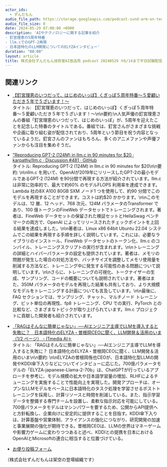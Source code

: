```yaml
---
actor_ids:
  - ずんだもん
audio_file_path: https://storage.googleapis.com/podcast-zund-arm-on-tech/audio/株式会社ずんだもん技術室AI放送局_pdocast_20240529.mp3
audio_file_size: 0
date: 2024-05-29 07:00:00 +0900
description: 'AIやテクノロジーに関する記事を紹介  
- 釘宮理恵の5周年特番  
- llm.cでのGPT-2再現  
- 日本語特化のLLM開発についてのELYZAインタビュー'
duration: "00:00"
layout: article
title: 株式会社ずんだもん技術室AI放送局 podcast 20240529 ※6/14まで平日試験配信中
---
```


## 関連リンク

- [【釘宮理恵のいつだって、はじめのいっぽ】くぎっぽ５周年特番〜５愛顧いただき５年で５ざいます！〜](https://www.youtube.com/watch?v=umQPBYzDyQA)  
タイトル: 【釘宮理恵のいつだって、はじめのいっぽ】くぎっぽ５周年特番〜５愛顧いただき５年で５ざいます！〜\n\n要約:\n人気声優の釘宮理恵さんの番組「釘宮理恵のいつだって、はじめのいっぽ」が、5周年を迎えたことを記念した特番のタイトルである。番組では、釘宮さんがさまざまな挑戦や企画に取り組む姿が配信されており、5周年という節目を祝う内容となっているようだ。釘宮さんのファンはもちろん、多くのアニメファンや声優ファンからも注目を集めそうだ。

- ["Reproducing GPT-2 (124M) in llm.c in 90 minutes for $20 · karpathy/llm.c · Discussion #481 · GitHub](https://github.com/karpathy/llm.c/discussions/481")  
タイトル: Reproducing GPT-2 (124M) in llm.c in 90 minutes for $20\n\n要約: \n\nllm.c を用いて、OpenAIが2019年にリリースしたGPT-2の最小モデルであるGPT-2 (124M) を90分間で再現する方法が紹介されています。llm.c は非常に効率的で、最大で約60% のモデルFLOPS 利用率を達成できます。Lambda 社の8X A100 80GB SXM ノード1 つを使用して、約90 分間でこのモデルを再現することができます。コストは約$20 かかります。\n\nこのモデルは、12 層、12 ヘッド、768 次元、124M パラメータのTransformer であり、100 億トークンのFineWeb データセットでトレーニングされます。著者は、FineWeb データセットの保留された検証セットとHellaSwag ベンチマークの両方で、OpenAI によってリリースされたチェックポイントを上回る結果を達成しました。\n\n著者は、Linux x86 64bit Ubuntu 22.04 システムでこの結果を再現する手順を詳しく説明しています。これには、必要なライブラリのインストール、FineWeb データセットのトークン化、llm.c のコンパイル、トレーニングスクリプトの実行が含まれます。\n\nトレーニングの詳細とハイパーパラメータの設定も提供されています。著者は、メモリの問題が発生した場合の対処方法や、バッチサイズを調整してメモリ使用量を削減する方法など、トレーニング中に発生する可能性のある問題について説明しています。\n\nさらに、トレーニングの可視化、トークナイザーの生成、サンプリング、コードの概要についても説明されています。著者はまた、350M パラメータのモデルを再現した結果も共有しており、より大規模なモデルをトレーニングする計画についても言及しています。\n\n最後に、FAQ セクションでは、サンプリング、チャット、マルチノード トレーニング、ビット単位の再現性、fp8 トレーニング、CPU での実行、PyTorch との比較など、さまざまなトピックが取り上げられています。llm.c プロジェクトに貢献した開発者も紹介されています。

- [「RAGはそんなに簡単じゃない」──AIエンジニア主導でLLMを導入すると失敗に？　日本語特化のELYZA・曽根岡CEOに聞く、LLM開発＆活用のいま（1/2 ページ） - ITmedia AI＋](https://www.itmedia.co.jp/aiplus/articles/2405/28/news104.html)  
タイトル: 「RAGはそんなに簡単じゃない」──AIエンジニア主導でLLMを導入すると失敗に？ 日本語特化のELYZA・曽根岡CEOに聞く、LLM開発＆活用のいま\n\n要約: \n\nELYZAの曽根岡侑也CEOが、日本語特化型LLMの開発やKDDI傘下入りなどについてインタビューに応じた。700億パラメータモデルの「ELYZA-japanese-Llama-2-70b」は、ChatGPTが行っているアプローチを参考に、モデル規模の拡大や日本語学習量の増加、RLHFによるチューニングを実施することで性能向上を実現した。開発アプローチは、オープンなLLMモデルをベースに日本語特化のタスク処理を学習させるポストトレーニングを採用し、計算リソースと時間を削減している。また、指示学習データを整備する専門チームを設置し、柔軟な指示対応を可能にしている。700億パラメータモデルはマシンパワーを要するため、公開からAPI提供へと方針転換し、企業向けに安定的に提供することを目指す。KDDI傘下入りは、計算基盤や営業体制、アライアンスの強化につながり、研究開発の加速と事業展開の強化が期待できる。曽根岡CEOは、LLMの世界はマネーゲームや影響力ゲームに変わりつつあると述べ、KDDIとの提携を日本におけるOpenAIとMicrosoftの連合に相当すると位置づけている。

- [お便り投稿フォーム](https://forms.gle/ffg4JTfqdiqK62qf9)

（株式会社ずんだもんは架空の登場組織です）

